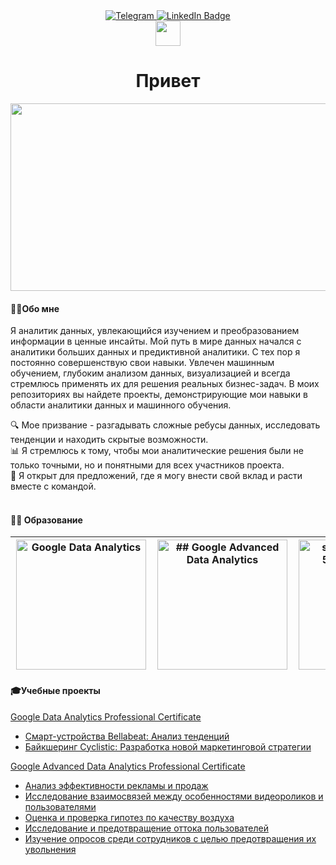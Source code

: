 <div id="badges" align="center">
<a href="https://t.me/sevamus">
<img src="https://img.shields.io/badge/Telegram-blue?logo=telegram&logoColor=white&style=for-the-badge" alt="Telegram"/>
<a href="https://www.linkedin.com/in/vsevolod-m-1498a0283/">
<img src="https://img.shields.io/badge/LinkedIn-blue?style=for-the-badge&logo=linkedin&logoColor=white" alt="LinkedIn Badge"></a>
</div>

<div align="center">
  <img src="https://media.giphy.com/media/hvRJCLFzcasrR4ia7z/giphy.gif" width="40">
  <h1>Привет</h1>
</div>

<p align="center"><img src="https://media.giphy.com/media/dWesBcTLavkZuG35MI/giphy.gif" width="600" height="300"  /></p>

#### 👨‍💻Обо мне

Я аналитик данных, увлекающийся изучением и преобразованием информации в ценные инсайты. Мой путь в мире данных начался с аналитики больших данных и предиктивной аналитики. С тех пор я постоянно совершенствую свои навыки. Увлечен машинным обучением, глубоким анализом данных, визуализацией и всегда стремлюсь применять их для решения реальных бизнес-задач. В моих репозиториях вы найдете проекты, демонстрирующие мои навыки в области аналитики данных и машинного обучения.

🔍 Мое призвание - разгадывать сложные ребусы данных, исследовать тенденции и находить скрытые возможности.<br>📊 Я стремлюсь к тому, чтобы мои аналитические решения были не только точными, но и понятными для всех участников проекта.<br>🌱 Я открыт для предложений, где я могу внести свой вклад и расти вместе с командой.<br><br>
  

#### 👨‍🎓 Образование
| <div style="width:210px"><img src="https://github.com/VsevolodMus/VsevolodMus/assets/138299372/4fb165ae-9534-44b0-a407-956e606bf204" width="208px" alt="Google Data Analytics"></div> | <div style="width:210px"><img src="https://github.com/VsevolodMus/VsevolodMus/assets/138299372/53d13af7-cd6f-47b9-a302-0618040e4bd8" width="208px" alt="## Google Advanced Data Analytics"></div> |<div style="width:210px"><img src="https://github.com/VsevolodMus/VsevolodMus/assets/138299372/54ad441a-9b1e-4e40-9a5b-fbdb9a7f249c" width="208px" alt="stepik-certificate-58852-dbba94b"></div>|
|--|--|--|

#### 🎓Учебные проекты

[Google Data Analytics Professional Certificate](https://github.com/VsevolodMus/Coursera/tree/main/Google%20Data%20Analytics)

- [Смарт-устройства Bellabeat: Анализ тенденций](https://github.com/VsevolodMus/Coursera/tree/main/Google%20Data%20Analytics/Bellabeat)
- [Байкшеринг Cyclistic: Разработка новой маркетинговой стратегии](https://github.com/VsevolodMus/Coursera/tree/main/Google%20Data%20Analytics/Cyclistic)

[Google Advanced Data Analytics Professional Certificate](https://github.com/VsevolodMus/Coursera/tree/main/Google%20Advanced%20Data%20Analytics)

- [Анализ эффективности рекламы и продаж](https://colab.research.google.com/github/VsevolodMus/Coursera/blob/main/Google%20Advanced%20Data%20Analytics/Анализ%20эффективности%20рекламы%20и%20продаж/Dell.ipynb)
- [Исследование взаимосвязей между особенностями видеороликов и пользователями](https://colab.research.google.com/github/VsevolodMus/Coursera/blob/main/Google%20Advanced%20Data%20Analytics/Исследование%20взаимосвязей%20между%20особенностями%20видеоролика%20и%20пользователями/TikTok.ipynb)
- [Оценка и проверка гипотез по качеству воздуха](https://colab.research.google.com/github/VsevolodMus/Coursera/blob/main/Google%20Advanced%20Data%20Analytics/Оценка%20и%20проверка%20гипотез%20по%20качеству%20воздуха/ROA.ipynb)
- [Исследование и предотвращение оттока пользователей](https://colab.research.google.com/github/VsevolodMus/Coursera/blob/main/Google%20Advanced%20Data%20Analytics/Исследование%20и%20предотвращение%20оттока%20пользователей/Waze.ipynb)
- [Изучение опросов среди сотрудников с целью предотвращения их увольнения](https://colab.research.google.com/github/VsevolodMus/Coursera/blob/main/Google%20Advanced%20Data%20Analytics/Изучение%20опросов%20среди%20сотрудников%20с%20целью%20предотвращения%20их%20увольнения/Salifort_Motors.ipynb)
